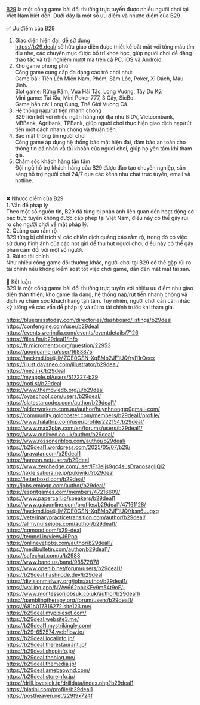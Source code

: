 <a href="https://b29.deal/">B29</a> là một cổng game bài đổi thưởng trực tuyến được nhiều người chơi tại Việt Nam biết đến. Dưới đây là một số ưu điểm và nhược điểm của B29<br> 
<br> 
✅ Ưu điểm của B29<br> 
1. Giao diện hiện đại, dễ sử dụng<br> 
<a href="https://b29.deal/">https://b29.deal/</a> sở hữu giao diện được thiết kế bắt mắt với tông màu tím dịu nhẹ, các chuyên mục được bố trí khoa học, giúp người chơi dễ dàng thao tác và trải nghiệm mượt mà trên cả PC, iOS và Android. <br> 
2. Kho game phong phú<br> 
Cổng game cung cấp đa dạng các trò chơi như:<br> 
Game bài: Tiến Lên Miền Nam, Phỏm, Sâm Lốc, Poker, Xì Dách, Mậu Binh.<br> 
Slot game: Rừng Rậm, Vua Hải Tặc, Long Vương, Tây Du Ký.<br> 
Mini game: Tài Xỉu, Mini Poker 777, 3 Cây, SicBo.<br> 
Game bắn cá: Long Cung, Thế Giới Vương Cá. <br> 
3. Hệ thống nạp/rút tiền nhanh chóng<br> 
B29 liên kết với nhiều ngân hàng nội địa như BIDV, Vietcombank, MBBank, Agribank, TPBank, giúp người chơi thực hiện giao dịch nạp/rút tiền một cách nhanh chóng và thuận tiện. <br> 
4. Bảo mật thông tin người chơi<br> 
Cổng game áp dụng hệ thống bảo mật hiện đại, đảm bảo an toàn cho thông tin cá nhân và tài khoản của người chơi, giúp họ yên tâm khi tham gia. <br> 
5. Chăm sóc khách hàng tận tâm<br> 
Đội ngũ hỗ trợ khách hàng của B29 được đào tạo chuyên nghiệp, sẵn sàng hỗ trợ người chơi 24/7 qua các kênh như chat trực tuyến, email và hotline. <br> 
<br> 
❌ Nhược điểm của B29<br> 
1. Vấn đề pháp lý<br> 
Theo một số nguồn tin, B29 đã từng bị phản ánh liên quan đến hoạt động cờ bạc trực tuyến không được cấp phép tại Việt Nam, điều này có thể gây rủi ro cho người chơi về mặt pháp lý.<br> 
2. Quảng cáo rầm rộ<br> 
B29 từng bị chỉ trích vì các chiến dịch quảng cáo rầm rộ, trong đó có việc sử dụng hình ảnh của các hot girl để thu hút người chơi, điều này có thể gây phản cảm đối với một số người.<br> 
3. Rủi ro tài chính<br> 
Như nhiều cổng game đổi thưởng khác, người chơi tại B29 có thể gặp rủi ro tài chính nếu không kiểm soát tốt việc chơi game, dẫn đến mất mát tài sản.<br> 
<br> 
📌 Kết luận<br> 
B29 là một cổng game bài đổi thưởng trực tuyến với nhiều ưu điểm như giao diện thân thiện, kho game đa dạng, hệ thống nạp/rút tiền nhanh chóng và dịch vụ chăm sóc khách hàng tận tâm. Tuy nhiên, người chơi cần cân nhắc kỹ lưỡng về các vấn đề pháp lý và rủi ro tài chính trước khi tham gia.<br> 
<br> 
<a href="https://bluegrasstoday.com/directories/dashboard/listings/b29deal">https://bluegrasstoday.com/directories/dashboard/listings/b29deal</a><br>
<a href="https://confengine.com/user/b29deal">https://confengine.com/user/b29deal</a><br>
<a href="https://events.werindia.com/events/eventdetails/7126">https://events.werindia.com/events/eventdetails/7126</a><br>
<a href="https://files.fm/b29deal1/info">https://files.fm/b29deal1/info</a><br>
<a href="https://fr.micromentor.org/question/22953">https://fr.micromentor.org/question/22953</a><br>
<a href="https://goodgame.ru/user/1683875">https://goodgame.ru/user/1683875</a><br>
<a href="https://hackmd.io/@llMZOE0GSN-XgBMo2JF1UQ/ryl11rOeex">https://hackmd.io/@llMZOE0GSN-XgBMo2JF1UQ/ryl11rOeex</a><br>
<a href="https://illust.daysneo.com/illustrator/b29deal/">https://illust.daysneo.com/illustrator/b29deal/</a><br>
<a href="https://mez.ink/b29deal">https://mez.ink/b29deal</a><br>
<a href="https://myapple.pl/users/517227-b29">https://myapple.pl/users/517227-b29</a><br>
<a href="https://noti.st/b29deal">https://noti.st/b29deal</a><br>
<a href="https://www.themoviedb.org/u/b29deal">https://www.themoviedb.org/u/b29deal</a><br>
<a href="https://oyaschool.com/users/b29deal/">https://oyaschool.com/users/b29deal/</a><br>
<a href="https://slatestarcodex.com/author/b29deal1/">https://slatestarcodex.com/author/b29deal1/</a><br>
<a href="https://olderworkers.com.au/author/huynhnongtp0gmail-com/">https://olderworkers.com.au/author/huynhnongtp0gmail-com/</a><br>
<a href="https://community.goldposter.com/members/b29deal1/profile/">https://community.goldposter.com/members/b29deal1/profile/</a><br>
<a href="https://www.halaltrip.com/user/profile/222154/b29deal/">https://www.halaltrip.com/user/profile/222154/b29deal/</a><br>
<a href="https://www.max2play.com/en/forums/users/b29deal1/">https://www.max2play.com/en/forums/users/b29deal1/</a><br>
<a href="https://www.outlived.co.uk/author/b29deal/">https://www.outlived.co.uk/author/b29deal/</a><br>
<a href="https://www.rossoneriblog.com/author/b29deal/">https://www.rossoneriblog.com/author/b29deal/</a><br>
<a href="https://b29deal1.wordpress.com/2025/05/07/b29/">https://b29deal1.wordpress.com/2025/05/07/b29/</a><br>
<a href="https://gravatar.com/b29deal1">https://gravatar.com/b29deal1</a><br>
<a href="https://hanson.net/users/b29deal">https://hanson.net/users/b29deal</a><br>
<a href="https://www.zerohedge.com/user/lFr3ejjs9gc4sLsDraqosagIjQi2">https://www.zerohedge.com/user/lFr3ejjs9gc4sLsDraqosagIjQi2</a><br>
<a href="https://jakle.sakura.ne.jp/pukiwiki/?b29deal">https://jakle.sakura.ne.jp/pukiwiki/?b29deal</a><br>
<a href="https://letterboxd.com/b29deal/">https://letterboxd.com/b29deal/</a><br>
<a href="http://jobs.emiogp.com/author/b29deal/">http://jobs.emiogp.com/author/b29deal/</a><br>
<a href="https://espritgames.com/members/47216609/">https://espritgames.com/members/47216609/</a><br>
<a href="https://www.papercall.io/speakers/b29deal1">https://www.papercall.io/speakers/b29deal1</a><br>
<a href="https://www.gaiaonline.com/profiles/b29deal1/47161128/">https://www.gaiaonline.com/profiles/b29deal1/47161128/</a><br>
<a href="https://hackmd.io/@llMZOE0GSN-XgBMo2JF1UQ/rksn6uugxg">https://hackmd.io/@llMZOE0GSN-XgBMo2JF1UQ/rksn6uugxg</a><br>
<a href="https://veterinarypracticetransition.com/author/b29deal/">https://veterinarypracticetransition.com/author/b29deal/</a><br>
<a href="https://allmynursejobs.com/author/b29deal1/">https://allmynursejobs.com/author/b29deal1/</a><br>
<a href="https://cgmood.com/b29-deal">https://cgmood.com/b29-deal</a><br>
<a href="https://tempel.in/view/J6Ppo">https://tempel.in/view/J6Ppo</a><br>
<a href="https://onlinevetjobs.com/author/b29deal1/">https://onlinevetjobs.com/author/b29deal1/</a><br>
<a href="https://medibulletin.com/author/b29deal1/">https://medibulletin.com/author/b29deal1/</a><br>
<a href="https://safechat.com/u/b2988">https://safechat.com/u/b2988</a><br>
<a href="https://www.band.us/band/98572878">https://www.band.us/band/98572878</a><br>
<a href="https://www.openlb.net/forum/users/b29deal1/">https://www.openlb.net/forum/users/b29deal1/</a><br>
<a href="https://b29deal.hashnode.dev/b29deal">https://b29deal.hashnode.dev/b29deal</a><br>
<a href="https://divisionmidway.org/jobs/author/b29deal1/">https://divisionmidway.org/jobs/author/b29deal1/</a><br>
<a href="https://walling.app/NWw662pbkKFv9m54t9oF/-">https://walling.app/NWw662pbkKFv9m54t9oF/-</a><br>
<a href="https://www.montessorijobsuk.co.uk/author/b29deal1/">https://www.montessorijobsuk.co.uk/author/b29deal1/</a><br>
<a href="https://gamblingtherapy.org/forum/users/b29deal1/">https://gamblingtherapy.org/forum/users/b29deal1/</a><br>
<a href="https://681b017316272.site123.me/">https://681b017316272.site123.me/</a><br>
<a href="https://b29deal.mypixieset.com/">https://b29deal.mypixieset.com/</a><br>
<a href="https://b29deal.website3.me/">https://b29deal.website3.me/</a><br>
<a href="https://b29deal1.mystrikingly.com/">https://b29deal1.mystrikingly.com/</a><br>
<a href="https://b29-652574.webflow.io/">https://b29-652574.webflow.io/</a><br>
<a href="https://b29deal.localinfo.jp/">https://b29deal.localinfo.jp/</a><br>
<a href="https://b29deal.therestaurant.jp/">https://b29deal.therestaurant.jp/</a><br>
<a href="https://b29deal.shopinfo.jp/">https://b29deal.shopinfo.jp/</a><br>
<a href="https://b29deal.theblog.me/">https://b29deal.theblog.me/</a><br>
<a href="https://b29deal.themedia.jp/">https://b29deal.themedia.jp/</a><br>
<a href="https://b29deal.amebaownd.com/">https://b29deal.amebaownd.com/</a><br>
<a href="https://b29deal.storeinfo.jp/">https://b29deal.storeinfo.jp/</a><br>
<a href="https://drill.lovesick.jp/drilldata/index.php?b29deal1">https://drill.lovesick.jp/drilldata/index.php?b29deal1</a><br>
<a href="https://blatini.com/profile/b29deal1">https://blatini.com/profile/b29deal1</a><br>
<a href="https://postheaven.net/z29t9x724f">https://postheaven.net/z29t9x724f</a>
